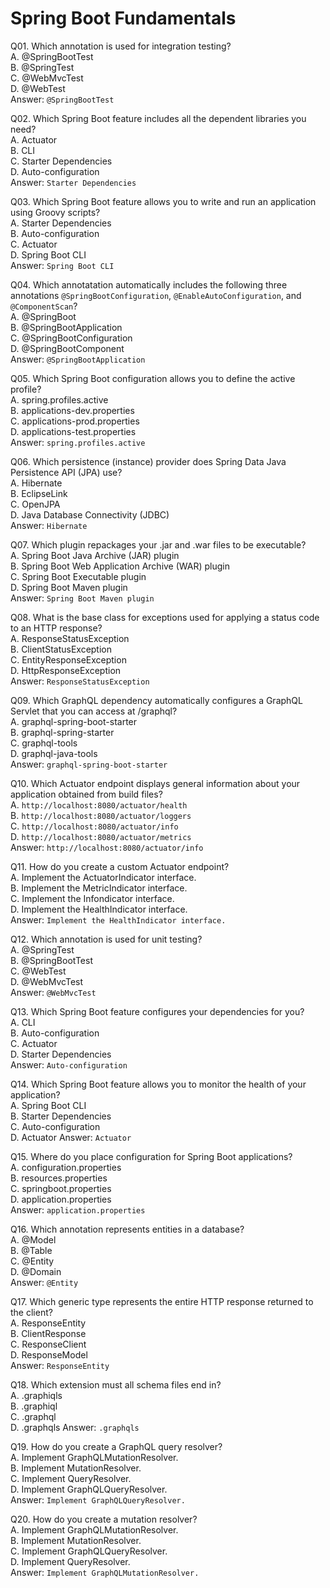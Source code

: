 Spring Boot Fundamentals
========================

Q01. Which annotation is used for integration testing?  
A. @SpringBootTest  
B. @SpringTest  
C. @WebMvcTest  
D. @WebTest  
Answer: `@SpringBootTest`  

Q02. Which Spring Boot feature includes all the dependent libraries you need?  
A. Actuator  
B. CLI  
C. Starter Dependencies  
D. Auto-configuration  
Answer: `Starter Dependencies`  

Q03. Which Spring Boot feature allows you to write and run an application using Groovy scripts?  
A. Starter Dependencies  
B. Auto-configuration  
C. Actuator  
D. Spring Boot CLI  
Answer: `Spring Boot CLI`  

Q04. Which annotatation automatically includes the following three annotations `@SpringBootConfiguration`, `@EnableAutoConfiguration`, and `@ComponentScan`?  
A. @SpringBoot  
B. @SpringBootApplication  
C. @SpringBootConfiguration  
D. @SpringBootComponent  
Answer: `@SpringBootApplication`  

Q05. Which Spring Boot configuration allows you to define the active profile?  
A. spring.profiles.active  
B. applications-dev.properties  
C. applications-prod.properties  
D. applications-test.properties  
Answer: `spring.profiles.active`  

Q06. Which persistence (instance) provider does Spring Data Java Persistence API (JPA) use?  
A. Hibernate  
B. EclipseLink  
C. OpenJPA  
D. Java Database Connectivity (JDBC)  
Answer: `Hibernate`  

Q07. Which plugin repackages your .jar and .war files to be executable?  
A. Spring Boot Java Archive (JAR) plugin  
B. Spring Boot Web Application Archive (WAR) plugin  
C. Spring Boot Executable plugin  
D. Spring Boot Maven plugin  
Answer: `Spring Boot Maven plugin`  

Q08. What is the base class for exceptions used for applying a status code to an HTTP response?  
A. ResponseStatusException  
B. ClientStatusException  
C. EntityResponseException  
D. HttpResponseException  
Answer: `ResponseStatusException`  

Q09. Which GraphQL dependency automatically configures a GraphQL Servlet that you can access at /graphql?  
A. graphql-spring-boot-starter  
B. graphql-spring-starter  
C. graphql-tools  
D. graphql-java-tools  
Answer: `graphql-spring-boot-starter`  

Q10. Which Actuator endpoint displays general information about your application obtained from build files?  
A. `http://localhost:8080/actuator/health`  
B. `http://localhost:8080/actuator/loggers`  
C. `http://localhost:8080/actuator/info`  
D. `http://localhost:8080/actuator/metrics`  
Answer: `http://localhost:8080/actuator/info`  

Q11. How do you create a custom Actuator endpoint?  
A. Implement the ActuatorIndicator interface.  
B. Implement the MetricIndicator interface.  
C. Implement the Infondicator interface.  
D. Implement the HealthIndicator interface.  
Answer: `Implement the HealthIndicator interface.`  

Q12. Which annotation is used for unit testing?  
A. @SpringTest  
B. @SpringBootTest  
C. @WebTest  
D. @WebMvcTest  
Answer: `@WebMvcTest`  

Q13. Which Spring Boot feature configures your dependencies for you?  
A. CLI  
B. Auto-configuration  
C. Actuator  
D. Starter Dependencies  
Answer: `Auto-configuration`  

Q14. Which Spring Boot feature allows you to monitor the health of your application?  
A. Spring Boot CLI  
B. Starter Dependencies  
C. Auto-configuration  
D. Actuator
Answer: `Actuator`  

Q15. Where do you place configuration for Spring Boot applications?  
A. configuration.properties  
B. resources.properties  
C. springboot.properties  
D. application.properties  
Answer: `application.properties`  

Q16. Which annotation represents entities in a database?  
A. @Model  
B. @Table  
C. @Entity  
D. @Domain  
Answer: `@Entity`  

Q17. Which generic type represents the entire HTTP response returned to the client?  
A. ResponseEntity  
B. ClientResponse  
C. ResponseClient  
D. ResponseModel  
Answer: `ResponseEntity`  

Q18. Which extension must all schema files end in?  
A. .graphiqls  
B. .graphiql  
C. .graphql  
D. .graphqls
Answer: `.graphqls`  

Q19. How do you create a GraphQL query resolver?  
A. Implement GraphQLMutationResolver.  
B. Implement MutationResolver.  
C. Implement QueryResolver.  
D. Implement GraphQLQueryResolver.  
Answer: `Implement GraphQLQueryResolver.`  

Q20. How do you create a mutation resolver?  
A. Implement GraphQLMutationResolver.  
B. Implement MutationResolver.  
C. Implement GraphQLQueryResolver.  
D. Implement QueryResolver.  
Answer: `Implement GraphQLMutationResolver.`  